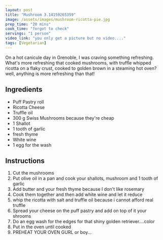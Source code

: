 ```yaml
---
layout: post
title: "Mushroom 3.14159265359"
image: /assets/images/mushroom-ricotta-pie.jpg
prep_time: "20 mins"
cook_time: "forgot to check"
servings: "1 person"
video_link: "you only get a picture but no video...."
tags: [Vegetarian]
---
```


On a hot canicule day in Grenoble, I was craving something refreshing. What's more refreshing that cooked mushrooms, with truffle whipped ricotta on a flaky crust, cooked to golden brown in a steaming hot oven? well, anything is more refreshing than that!

## Ingredients

* Puff Pastry roll
* Ricotta Cheese
* Truffle oil
* 300 g Swiss Mushrooms because they're cheap
* 1 Shallot
* 1 tooth of garlic 
* fresh thyme 
* White wine
* 1 egg for the wash

## Instructions

1. Cut the mushrooms
2. Put olive oil in a pan and cook your shallots, mushroom and 1 tooth of garlic
3. Add butter and your fresh thyme because I don't like rosemary
4. Cook them together and then add white wine and let it reduce 
5. whip the ricotta with salt and truffle oil because i cannot afford real truffle
6. Spread your cheese on the puff pastry and add on top of it your shrooms
7. Do an egg wash for the edges for that shiny golden retriever....color
8. Put in the oven until cooked
0. PREHEAT YOUR OVEN GURL or boy...